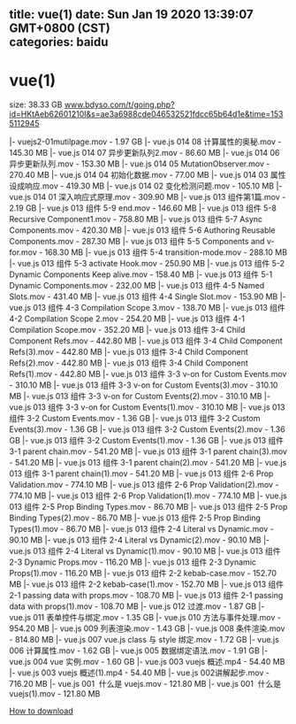 
title: vue(1)
date: Sun Jan 19 2020 13:39:07 GMT+0800 (CST)    
categories: baidu
---

# vue(1)
size: 38.33 GB
 www.bdyso.com/t/going.php?id=HKtAeb62601210I&s=ae3a6988cde046532521fdcc65b64d1e&time=1535112945
 
|- vuejs2-01mutilpage.mov - 1.97 GB
|- vue.js 014 08 计算属性的奥秘.mov - 145.30 MB
|- vue.js 014 07 异步更新队列2.mov - 86.60 MB
|- vue.js 014 06 异步更新队列.mov - 153.30 MB
|- vue.js 014 05 MutationObserver.mov - 270.40 MB
|- vue.js 014 04 初始化数据.mov - 77.00 MB
|- vue.js 014 03 属性设成响应.mov - 419.30 MB
|- vue.js 014 02 变化检测问题.mov - 105.10 MB
|- vue.js 014 01 深入响应式原理.mov - 309.90 MB
|- vue.js 013 组件第1篇.mov - 2.19 GB
|- vue.js 013 组件 5-9 end.mov - 146.60 MB
|- vue.js 013 组件 5-8 Recursive Component1.mov - 758.80 MB
|- vue.js 013 组件 5-7 Async Components.mov - 420.30 MB
|- vue.js 013 组件 5-6 Authoring Reusable Components.mov - 287.30 MB
|- vue.js 013 组件 5-5 Components and v-for.mov - 168.30 MB
|- vue.js 013 组件 5-4 transition-mode.mov - 288.10 MB
|- vue.js 013 组件 5-3 activate Hook.mov - 250.90 MB
|- vue.js 013 组件 5-2 Dynamic Components Keep alive.mov - 158.40 MB
|- vue.js 013 组件 5-1 Dynamic Components.mov - 232.00 MB
|- vue.js 013 组件 4-5 Named Slots.mov - 431.40 MB
|- vue.js 013 组件 4-4 Single Slot.mov - 153.90 MB
|- vue.js 013 组件 4-3 Compilation Scope 3.mov - 138.70 MB
|- vue.js 013 组件 4-2 Compilation Scope 2.mov - 254.20 MB
|- vue.js 013 组件 4-1 Compilation Scope.mov - 352.20 MB
|- vue.js 013 组件 3-4 Child Component Refs.mov - 442.80 MB
|- vue.js 013 组件 3-4 Child Component Refs(3).mov - 442.80 MB
|- vue.js 013 组件 3-4 Child Component Refs(2).mov - 442.80 MB
|- vue.js 013 组件 3-4 Child Component Refs(1).mov - 442.80 MB
|- vue.js 013 组件 3-3 v-on for Custom Events.mov - 310.10 MB
|- vue.js 013 组件 3-3 v-on for Custom Events(3).mov - 310.10 MB
|- vue.js 013 组件 3-3 v-on for Custom Events(2).mov - 310.10 MB
|- vue.js 013 组件 3-3 v-on for Custom Events(1).mov - 310.10 MB
|- vue.js 013 组件 3-2 Custom Events.mov - 1.36 GB
|- vue.js 013 组件 3-2 Custom Events(3).mov - 1.36 GB
|- vue.js 013 组件 3-2 Custom Events(2).mov - 1.36 GB
|- vue.js 013 组件 3-2 Custom Events(1).mov - 1.36 GB
|- vue.js 013 组件 3-1 parent chain.mov - 541.20 MB
|- vue.js 013 组件 3-1 parent chain(3).mov - 541.20 MB
|- vue.js 013 组件 3-1 parent chain(2).mov - 541.20 MB
|- vue.js 013 组件 3-1 parent chain(1).mov - 541.20 MB
|- vue.js 013 组件 2-6 Prop Validation.mov - 774.10 MB
|- vue.js 013 组件 2-6 Prop Validation(2).mov - 774.10 MB
|- vue.js 013 组件 2-6 Prop Validation(1).mov - 774.10 MB
|- vue.js 013 组件 2-5 Prop Binding Types.mov - 86.70 MB
|- vue.js 013 组件 2-5 Prop Binding Types(2).mov - 86.70 MB
|- vue.js 013 组件 2-5 Prop Binding Types(1).mov - 86.70 MB
|- vue.js 013 组件 2-4 Literal vs Dynamic.mov - 90.10 MB
|- vue.js 013 组件 2-4 Literal vs Dynamic(2).mov - 90.10 MB
|- vue.js 013 组件 2-4 Literal vs Dynamic(1).mov - 90.10 MB
|- vue.js 013 组件 2-3 Dynamic Props.mov - 116.20 MB
|- vue.js 013 组件 2-3 Dynamic Props(1).mov - 116.20 MB
|- vue.js 013 组件 2-2 kebab-case.mov - 152.70 MB
|- vue.js 013 组件 2-2 kebab-case(1).mov - 152.70 MB
|- vue.js 013 组件 2-1 passing data with props.mov - 108.70 MB
|- vue.js 013 组件 2-1 passing data with props(1).mov - 108.70 MB
|- vue.js 012 过渡.mov - 1.87 GB
|- vue.js 011 表单控件与绑定.mov - 1.35 GB
|- vue.js 010 方法与事件处理.mov - 954.20 MB
|- vue.js 009 列表渲染.mov - 1.43 GB
|- vue.js 008 条件渲染.mov - 814.80 MB
|- vue.js 007 vue.js class 与 style 绑定.mov - 1.72 GB
|- vue.js 006 计算属性.mov - 1.62 GB
|- vue.js 005 数据绑定语法.mov - 1.91 GB
|- vue.js 004 vue 实例.mov - 1.60 GB
|- vue.js 003 vuejs 概述.mp4 - 54.40 MB
|- vue.js 003 vuejs 概述(1).mp4 - 54.40 MB
|- vue.js 002讲解起步.mov - 716.20 MB
|- vue.js 001  什么是 vuejs.mov - 121.80 MB
|- vue.js 001  什么是 vuejs(1).mov - 121.80 MB

[How to download](https://bpcam.bemobtrk.com/go/2ceec3aa-1ca2-46d6-b9ff-aaa5c184517c?jno=4624)